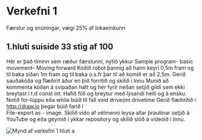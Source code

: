 #  Verkefni 1 
Færslur og snúningar,  vægi 25% af lokaeinkunn

## 1.hluti suiside 33 stig af 100 
Hér er það tíminn sem ræður færslunni, nýtið ykkur  Sample program- basic movement- Moving forward
Kóðið robot þannig að hann keyri 0,5m fram og til baka síðan 1m fram og til baka o.s.fr þar til að komið er að 2,5m.
Gerið sauðakóða og flæðirit áður en þið forritið og skilið í Innu Munið að kommenta kóðan á svipaðan hátt og hér fyrir
neðan setjið gildi sem ekki breytast í t.d const int.  Hafið föll og breytur með lýsandi heiti og á ensku.
Notið for-lúppu eða while búið til fall void drive(int drivetime Gerið flæðiritið í http://draw.io  þegar búið farið í  
File-export as - image. Skilið vido af vélmenni leysa allar þrautinar setjið á YouTube og eða geymið í ykkar repository og skilið slóð á videóið í Innu.

![Mynd af verkefni 1 hluti a](/verkefni/verkefni1a.png)
